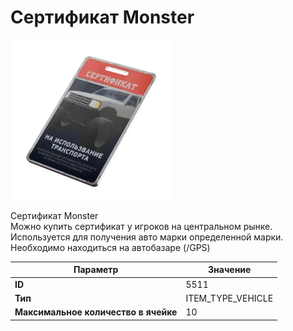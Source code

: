 # Сертификат Monster

![Item Image](../img/5511.webp?raw=true)

Сертификат Monster<br>Можно купить сертификат у игроков на центральном рынке.<br>Используется для получения авто марки определенной марки.<br>Необходимо находиться на автобазаре (/GPS)


| Параметр | Значение |
|----------|----------|
| **ID** | 5511 |
| **Тип** | ITEM_TYPE_VEHICLE |
| **Максимальное количество в ячейке** | 10 |

